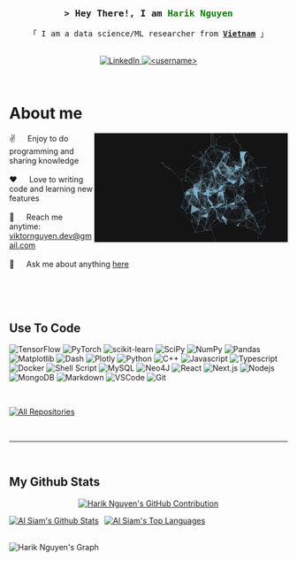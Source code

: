 <!-- Intro  -->
<h3 align="center">
        <samp>&gt; Hey There!, I am
                <b style="color:green">Harik Nguyen</b>
        </samp>
</h3>

<p align="center"> 
  <samp>
    「 I am a data science/ML researcher from <b><a href="https://www.google.com/search?q=vietnam" alt="Vietnam">Vietnam</a></b> 」
    <br>
    <br>
  </samp>
</p>

<p align="center">
 <!-- <a href="" target="blank">
  <img src="https://img.shields.io/badge/Website-DC143C?style=for-the-badge&logo=medium&logoColor=white" alt="" /> -->
 </a>
 <a href="https://www.linkedin.com/in/viktornguyen2419/" target="_blank">
  <img src="https://img.shields.io/badge/LinkedIn-0077B5?style=for-the-badge&logo=linkedin&logoColor=white" alt="LinkedIn"/>
 </a>
 <a href="mailto:hariknguyen.dev@gmail.com" target="_blank">
  <img src="https://img.shields.io/badge/Gmail-D14836?style=for-the-badge&logo=gmail&logoColor=white" alt="<username>" />
 </a>
 <!-- <a href="https://dev.to/<username>" target="_blank">
  <img src="https://img.shields.io/badge/dev.to-0A0A0A?style=for-the-badge&logo=dev.to&logoColor=white" alt="<username>" />
 </a> -->
 <!-- <a href="https://twitter.com/<username>" target="_blank">
  <img src="https://img.shields.io/badge/Twitter-1DA1F2?style=for-the-badge&logo=twitter&logoColor=white" />
 </a> -->
 <!-- <a href="https://instagram.com/<username>" target="_blank">
  <img src="https://img.shields.io/badge/Instagram-fe4164?style=for-the-badge&logo=instagram&logoColor=white" alt="<username>" />
 </a>  -->
 <!-- <a href="https://facebook.com/<user_uuid>" target="_blank">
  <img src="https://img.shields.io/badge/Facebook-20BEFF?&style=for-the-badge&logo=facebook&logoColor=white" alt="<username>"  />
  </a>  -->
</p>
<br />

<!-- About Section -->

# About me

<p>
 <img align="right" width="350" src="./assets/Intro-HELLO-FUTURE-1920x1080_v2.gif" alt="AI gif" />
  
 ✌️ &emsp; Enjoy to do programming and sharing knowledge <br/><br/>
 ❤️ &emsp; Love to writing code and learning new features<br/><br/>
 📧 &emsp; Reach me anytime: viktornguyen.dev@gmail.com<br/><br/>
 💬 &emsp; Ask me about anything [here](https://github.com/HarikNguyen/HarikNguyen/issues)

</p>

<br/>
<br/>
<br/>

## Use To Code

![TensorFlow](https://img.shields.io/badge/TensorFlow-FF6F00?style=for-the-badge&logo=tensorflow&logoColor=white)
![PyTorch](https://img.shields.io/badge/PyTorch-%23EE4C2C.svg?style=for-the-badge&logo=PyTorch&logoColor=white)
![scikit-learn](https://img.shields.io/badge/scikit--learn-%23F7931E.svg?style=for-the-badge&logo=scikit-learn&logoColor=white)
![SciPy](https://img.shields.io/badge/SciPy-%230C55A5.svg?style=for-the-badge&logo=scipy&logoColor=%white)
![NumPy](https://img.shields.io/badge/numpy-%23013243.svg?style=for-the-badge&logo=numpy&logoColor=white)
![Pandas](https://img.shields.io/badge/pandas-%23150458.svg?style=for-the-badge&logo=pandas&logoColor=white)
![Matplotlib](https://img.shields.io/badge/Matplotlib-%23ffffff.svg?style=for-the-badge&logo=Matplotlib&logoColor=black)
![Dash](https://img.shields.io/badge/dash-008DE4?style=for-the-badge&logo=dash&logoColor=white)
![Plotly](https://img.shields.io/badge/Plotly-%233F4F75.svg?style=for-the-badge&logo=plotly&logoColor=white)
![Python](https://img.shields.io/badge/python-3670A0?style=for-the-badge&logo=python&logoColor=ffdd54)
![C++](https://img.shields.io/badge/c++-%2300599C.svg?style=for-the-badge&logo=c%2B%2B&logoColor=white)
![Javascript](https://img.shields.io/badge/Javascript-F0DB4F?style=for-the-badge&labelColor=black&logo=javascript&logoColor=F0DB4F)
![Typescript](https://img.shields.io/badge/Typescript-007acc?style=for-the-badge&labelColor=black&logo=typescript&logoColor=007acc)
![Docker](https://img.shields.io/badge/docker-%230db7ed.svg?style=for-the-badge&logo=docker&logoColor=white)
![Shell Script](https://img.shields.io/badge/shell_script-%23121011.svg?style=for-the-badge&logo=gnu-bash&logoColor=white)
![MySQL](https://img.shields.io/badge/mysql-%2300f.svg?style=for-the-badge&logo=mysql&logoColor=white)
![Neo4J](https://img.shields.io/badge/Neo4j-008CC1?style=for-the-badge&logo=neo4j&logoColor=white)
![React](https://img.shields.io/badge/-React-61DBFB?style=for-the-badge&labelColor=black&logo=react&logoColor=61DBFB)
![Next.js](https://img.shields.io/badge/next.js-000000?style=for-the-badge&logo=nextdotjs&logoColor=white)
![Nodejs](https://img.shields.io/badge/Nodejs-3C873A?style=for-the-badge&labelColor=black&logo=node.js&logoColor=3C873A)
![MongoDB](https://img.shields.io/badge/MongoDB-4EA94B?style=for-the-badge&logo=mongodb&logoColor=white)
![Markdown](https://img.shields.io/badge/Markdown-000000?style=for-the-badge&logo=markdown&logoColor=white)
![VSCode](https://img.shields.io/badge/Visual_Studio-0078d7?style=for-the-badge&logo=visual%20studio&logoColor=white)
![Git](https://img.shields.io/badge/Git-F05032?style=for-the-badge&logo=git&logoColor=white)

<br/>

<!-- ## Top Open Source -

[![Web Projects](https://github-readme-stats.vercel.app/api/pin/?username=alsiam&repo=web-projects&border_color=7F3FBF&bg_color=0D1117&title_color=C9D1D9&text_color=8B949E&icon_color=7F3FBF)](https://github.com/alsiam/web-projects) -->

<p align="left">
  <a href="https://github.com/alsiam?tab=repositories" target="_blank"><img alt="All Repositories" title="All Repositories" src="https://img.shields.io/badge/-All%20Repos-2962FF?style=for-the-badge&logo=koding&logoColor=white"/></a>
</p>

<br/>
<hr/>
<br/>

## My Github Stats

<p align="center">
  <a href="https://github.com/HarikNguyen">
    <img src="https://github-profile-summary-cards.vercel.app/api/cards/profile-details?username=HarikNguyen&theme=radical" alt="Harik Nguyen's GitHub Contribution"/>
  </a>
</p>

<div style="display:flex; align-items:flex-start;">
    <a href="https://github.com/HarikNguyen"><img alt="Al Siam's Github Stats" src="https://denvercoder1-github-readme-stats.vercel.app/api?username=HarikNguyen&show_icons=true&count_private=true&theme=react&border_color=7F3FBF&bg_color=0D1117&title_color=F85D7F&icon_color=F8D866" height="192px"/></a>
    <div style="width:10px"></div>
    <a href="https://github.com/HarikNguyen"><img alt="Al Siam's Top Languages" src="https://denvercoder1-github-readme-stats.vercel.app/api/top-langs/?username=HarikNguyen&langs_count=8&layout=compact&theme=react&border_color=7F3FBF&bg_color=0D1117&title_color=F85D7F&icon_color=F8D866" height="192px""/></a>
</div>
</br>

![Harik Nguyen's Graph](https://github-readme-activity-graph.vercel.app/graph?username=HarikNguyen&custom_title=Harik%20Nguyen's%20GitHub%20Activity%20Graph&bg_color=0D1117&color=7F3FBF&line=7F3FBF&point=7F3FBF&area_color=FFFFFF&title_color=FFFFFF&area=true)
